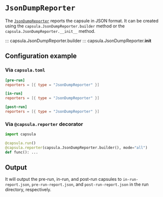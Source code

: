 # `JsonDumpReporter`

The [`JsonDumpReporter`](../../reference/capsula/#capsula.JsonDumpReporter) reports the capsule in JSON format.
It can be created using the `capsula.JsonDumpReporter.builder` method or the `capsula.JsonDumpReporter.__init__` method.

::: capsula.JsonDumpReporter.builder
::: capsula.JsonDumpReporter.__init__

## Configuration example

### Via `capsula.toml`

```toml
[pre-run]
reporters = [{ type = "JsonDumpReporter" }]

[in-run]
reporters = [{ type = "JsonDumpReporter" }]

[post-run]
reporters = [{ type = "JsonDumpReporter" }]
```

### Via `@capsula.reporter` decorator

```python
import capsula

@capsula.run()
@capsula.reporter(capsula.JsonDumpReporter.builder(), mode="all")
def func(): ...
```

## Output

It will output the pre-run, in-run, and post-run capsules to `in-run-report.json`, `pre-run-report.json`, and `post-run-report.json` in the run directory, respectively.
